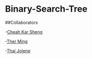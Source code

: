 # Binary-Search-Tree

##Collaborators

-[Cheah Kar Sheng](https://github.com/Alexk0309)

-[Ther Ming](https://github.com/ThrMing)

-[Thai Jolene](https://github.com/dontlookforjojo)
